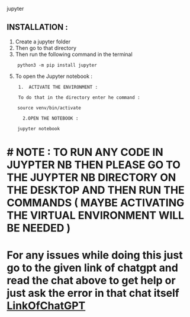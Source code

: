 jupyter
## INSTALLATION :

1. Create a jupyter folder 
2. Then go to that directory 
3. Then run the following command in the terminal 

```
    python3 -m pip install jupyter 
```

5. To open the Jupyter notebook :

	    1.  ACTIVATE THE ENVIRONMENT :
         
		To do that in the directory enter he command :
		
```
    source venv/bin/activate
```  
        
		  2.OPEN THE NOTEBOOK :

```
    jupyter notebook
```


	 

# #  NOTE : TO RUN ANY CODE IN JUYPTER NB THEN PLEASE GO TO THE JUYPTER NB DIRECTORY ON THE DESKTOP AND THEN RUN THE COMMANDS ( MAYBE ACTIVATING THE VIRTUAL ENVIRONMENT WILL BE NEEDED )

# For any issues while doing this just go to the given link of chatgpt and read the chat above to get help or just ask the error in that chat itself [LinkOfChatGPT](https://chatgpt.com/c/e9f404b3-aadd-4adb-8793-9233ed923b99)


